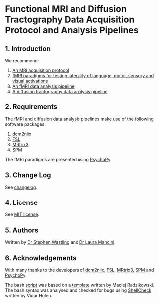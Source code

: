 # Functional MRI and Diffusion Tractography Data Acquisition Protocol and Analysis Pipelines

## 1. Introduction
We recommend: 
1. [An MRI acquisition protocol](./1_Acquisition_Protocol.md)
2. [fMRI paradigms for testing laterality of language, motor, sensory and visual activations](./2_fMRI_Paradigms.md)
3. [An fMRI data analysis pipeline](./3_fMRI_Analysis_Pipeline.md)
4. [A diffusion tractography data analysis pipeline](./4_Diffusion_Tractography_Analysis_Pipeline.md)

## 2. Requirements
The fMRI and diffusion data analysis pipelines make use of the following 
software packages:
1. [dcm2niix](https://github.com/rordenlab/dcm2niix) 
2. [FSL](https://fsl.fmrib.ox.ac.uk/fsl/fslwiki) 
3. [MRtrix3](https://www.mrtrix.org/)
4. [SPM](https://www.fil.ion.ucl.ac.uk/spm/software/spm12/) 

The fMRI paradigms are presented using [PsychoPy](https://www.psychopy.org/).

## 3. Change Log
See [changelog](./CHANGELOG.md).

## 4. License
See [MIT license](./LICENSE).

## 5. Authors
Written by [Dr Stephen Wastling](mailto:stephen.wastling@nhs.net) and 
[Dr Laura Mancini](mailto:laura.mancini@nhs.net). 

## 6. Acknowledgements
With many thanks to the 
developers of 
[dcm2niix](https://github.com/rordenlab/dcm2niix),
[FSL](https://fsl.fmrib.ox.ac.uk/fsl/fslwiki),
[MRtrix3](https://www.mrtrix.org/), 
[SPM](https://www.fil.ion.ucl.ac.uk/spm/software/spm12/) and 
[PsychoPy](https://www.psychopy.org/).

The bash [script](./scripts/mrtrix3_bash_pipeline) was based on a 
[template](https://betterdev.blog/minimal-safe-bash-script-template/) written 
by Maciej Radzikowski. The bash syntax was analysed and checked for bugs using 
[ShellCheck](https://www.shellcheck.net/) written by Vidar Holen. 